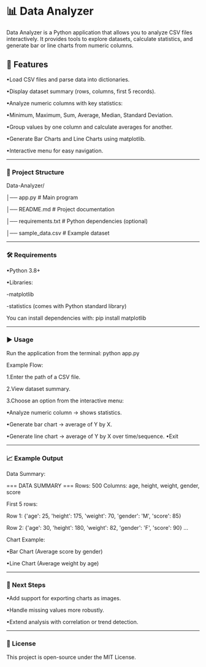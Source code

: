 # 📊 Data Analyzer #

Data Analyzer is a Python application that allows you to analyze CSV files interactively.
It provides tools to explore datasets, calculate statistics, and generate bar or line charts from numeric columns.

## 🚀 Features ##

•Load CSV files and parse data into dictionaries.

•Display dataset summary (rows, columns, first 5 records).

•Analyze numeric columns with key statistics:

•Minimum, Maximum, Sum, Average, Median, Standard Deviation.

•Group values by one column and calculate averages for another.

•Generate Bar Charts and Line Charts using matplotlib.

•Interactive menu for easy navigation.

_____________________________________________________________________________________________________________________________________________________________________________________

### 📂 Project Structure ###
Data-Analyzer/

│── app.py                # Main program

│── README.md             # Project documentation

│── requirements.txt      # Python dependencies (optional)

│── sample_data.csv       # Example dataset

_____________________________________________________________________________________________________________________________________________________________________________________
### 🛠️ Requirements ###

•Python 3.8+

•Libraries:

  -matplotlib
  
  -statistics (comes with Python standard library)

You can install dependencies with:
pip install matplotlib
_____________________________________________________________________________________________________________________________________________________________________________________
### ▶️ Usage ###

Run the application from the terminal:
python app.py

Example Flow:

1.Enter the path of a CSV file.

2.View dataset summary.

3.Choose an option from the interactive menu:

  •Analyze numeric column → shows statistics.
  
  •Generate bar chart → average of Y by X.
  
  •Generate line chart → average of Y by X over time/sequence.
  •Exit
_____________________________________________________________________________________________________________________________________________________________________________________
### 📈 Example Output ###
Data Summary:

=== DATA SUMMARY ===
Rows: 500
Columns: age, height, weight, gender, score

First 5 rows:

Row 1: {'age': 25, 'height': 175, 'weight': 70, 'gender': 'M', 'score': 85}

Row 2: {'age': 30, 'height': 180, 'weight': 82, 'gender': 'F', 'score': 90}
...

Chart Example:

•Bar Chart (Average score by gender)

•Line Chart (Average weight by age)
_____________________________________________________________________________________________________________________________________________________________________________________
### 📌 Next Steps ###

•Add support for exporting charts as images.

•Handle missing values more robustly.

•Extend analysis with correlation or trend detection.

_____________________________________________________________________________________________________________________________________________________________________________________
### 📜 License ###

This project is open-source under the MIT License.
